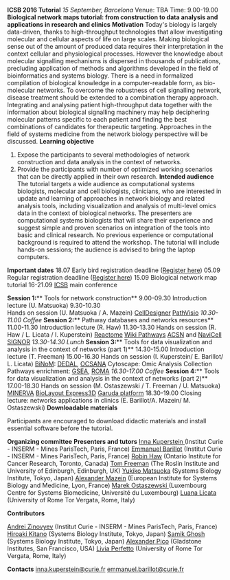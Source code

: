 **ICSB 2016 Tutorial**
*15 September, Barcelona*
Venue: TBA
Time: 9.00-19.00
**Biological network maps tutorial: from construction to data analysis and applications in research and clinics**
**Motivation**
Today's biology is largely data-driven, thanks to high-throughput technologies that allow investigating molecular and cellular aspects of life on large scales. Making biological sense out of the amount of produced data requires their interpretation in the context cellular and physiological processes. However the knowledge about molecular signalling mechanisms is dispersed in thousands of publications, precluding application of methods and algorithms developed in the field of bioinformatics and systems biology. There is a need in formalized compilation of biological knowledge in a computer-readable form, as bio-molecular networks.
To overcome the robustness of cell signalling network, disease treatment should be extended to a combination therapy approach. Integrating and analysing patient high-throughput data together with the information about biological signalling machinery may help deciphering molecular patterns specific to each patient and finding the best combinations of candidates for therapeutic targeting. Approaches in the field of systems medicine from the network biology perspective will be discussed.
**Learning objective**
1.   Expose the participants to several methodologies of network construction and data analysis in the context of networks.
2.   Provide the participants with number of optimized working scenarios that can be directly applied in their own research.
**Intended audience**
The tutorial targets a wide audience as computational systems biologists, molecular and cell biologists, clinicians, who are interested in update and learning of approaches in network biology and related analysis tools, including visualization and analysis of multi-level omics data in the context of biological networks. The presenters are computational systems biologists that will share their experience and suggest simple and proven scenarios on integration of the tools into basic and clinical research.
No previous experience or computational background is required to attend the workshop.
The tutorial will include hands-on sessions; the audience is advised to bring the laptop computers.

**Important dates**
18.07 Early bird registration deadline ([Register here](http://www.icsb2016barcelona.org/registration/registration/))
05.09 Regular registration deadline ([Register here](http://www.icsb2016barcelona.org/registration/registration/))
15.09 Biological network map tutorial
16-21.09 [ICSB](http://www.icsb2016barcelona.org/) main conference

**Session 1:**** Tools for network construction**
9.00-09.30
 Introduction lecture (U. Matsuoka)
9.30-10.30   	
 Hands on session (U. Matsuoka / A. Mazein)
 [CellDesigner](http://www.celldesigner.org/) 
 [PathVisio](http://www.pathvisio.org/) 
*10.30-11.00 Coffee*
**Session 2:**** Pathway databases and networks resources**
11.00-11.30
Introduction lecture (R. Haw)
11.30-13.30
Hands on session (R. Haw / L. Licata / I. Kuperstein)
[Reactome](http://www.reactome.org/)
[Wiki Pathways](http://www.wikipathways.org/)
[ACSN](https://acsn.curie.fr/) and [NaviCell](https://navicell.curie.fr/) 
[SIGNOR](https://en.wikipedia.org/wiki/Signor) 
*13.30-14.30 Lunch*
**Session 3:**** Tools for data visualization and analysis in the context of networks (part 1)**
14.30-15.00
Introduction lecture (T. Freeman)
15.00-16.30
Hands on session (I. Kuperstein/ E. Barillot/ L. Licata)
 [BiNoM](https://binom.curie.fr/): [DEDAL](http://bioinfo-out.curie.fr/projects/dedal/),  [OCSANA](http://bioinfo-out.curie.fr/projects/ocsana/)
 Cytoscape: Omic Analysis Collection
 Pathways enrichment: [GSEA](http://www.broadinstitute.org/gsea), [ROMA](https://github.com/sysbio-curie/Roma) 
*16.30-17.00 Coffee*
**Session 4:**** Tools for data visualization and analysis in the context of networks (part 2)**
17.00-18.30
Hands on session (M. Ostaszewski / T. Freeman / U. Matsuoka)
 [MINERVA](http://r3lab.uni.lu/web/minerva-website/)
 [BioLayout Express3D](http://www.biolayout.org/)
 [Garuda platform](http://www.garuda-alliance.org/)
18.30-19.00
Closing lecture: networks applications in clinics (E. Barillot/A. Mazein/ M. Ostaszewski) 
**Downloadable materials**

Participants are encouraged to download didactic materials and install essential software before the tutorial.

**Organizing committee**
**Presenters and tutors**
[Inna Kuperstein ](http://sysbio.curie.fr)(Institut Curie - INSERM - Mines ParisTech, Paris, France)
[Emmanuel Barillot](http://u900.curie.fr)  (Institut Curie - INSERM - Mines ParisTech, Paris, France)
[Robin Haw](http://www.reactome.org) (Ontario Institute for Cancer Research, Toronto, Canada)
[Tom Freeman](http://www.roslin.ed.ac.uk/tom-freeman/) (The Roslin Institute and University of Edinburgh, Edinburgh, UK)
[Yukiko Matsuoka](http://www.sbi.jp/members.htm) (Systems Biology Institute, Tokyo, Japan)
[Alexander Mazein](https://www.researchgate.net/profile/Alexander_Mazein) (European Institute for Systems Biology and Medicine, Lyon, France)
[Marek Ostaszewski ](https://www.researchgate.net/profile/Marek_Ostaszewski)(Luxembourg Centre for Systems Biomedicine, Université du Luxembourg)
[Luana Licata](https://www.researchgate.net/profile/Luana_Licata/citations) (University of Rome Tor Vergata, Rome, Italy)

**Contributors**

[Andrei Zinovyev](http://www.ihes.fr/~zinovyev) (Institut Curie - INSERM - Mines ParisTech, Paris, France)
[Hiroaki Kitano](http://www.sbi.jp/) (Systems Biology Institute, Tokyo, Japan)
[Samik Ghosh](http://www.sbi.jp/members.htm) (Systems Biology Institute, Tokyo, Japan)
[Alexander Pico](http://profiles.ucsf.edu/alex.pico) (Gladstone Institutes, San Francisco, USA)
[Livia Perfetto](https://www.researchgate.net/profile/Livia_Perfetto2) (University of Rome Tor Vergata, Rome, Italy)

**Contacts**
inna.kuperstein@curie.fr
emmanuel.barillot@curie.fr

